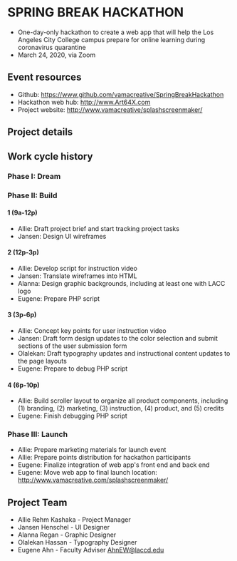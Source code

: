 # SPRING BREAK HACKATHON
- One-day-only hackathon to create a web app that will help the Los Angeles City College campus prepare for online learning during coronavirus quarantine
- March 24, 2020, via Zoom

## Event resources
- Github: https://www.github.com/vamacreative/SpringBreakHackathon
- Hackathon web hub: http://www.Art64X.com
- Project website: http://www.vamacreative/splashscreenmaker/

## Project details

## Work cycle history

### Phase I: Dream

### Phase II: Build

#### 1 (9a-12p)
- Allie: Draft project brief and start tracking project tasks
- Jansen: Design UI wireframes
#### 2 (12p-3p)
- Allie: Develop script for instruction video
- Jansen: Translate wireframes into HTML
- Alanna: Design graphic backgrounds, including at least one with LACC logo
- Eugene: Prepare PHP script
#### 3 (3p-6p)
- Allie: Concept key points for user instruction video
- Jansen: Draft form design updates to the color selection and submit sections of the user submission	form
- Olalekan: Draft typography updates and instructional content updates to the page layouts
- Eugene: Prepare to debug PHP script
#### 4 (6p-10p)
- Allie: Build scroller layout to organize all product components, including (1) branding, (2) marketing, (3) instruction, (4) product, and (5) credits 
- Eugene: Finish debugging PHP script

### Phase III: Launch
- Allie: Prepare marketing materials for launch event
- Allie: Prepare points distribution for hackathon participants
- Eugene: Finalize integration of web app's front end and back end
- Eugene: Move web app to final launch location: http://www.vamacreative.com/splashscreenmaker/

## Project Team

- Allie Rehm Kashaka - Project Manager
- Jansen Henschel - UI Designer
- Alanna Regan - Graphic Designer
- Olalekan Hassan - Typography Designer
- Eugene Ahn - Faculty Adviser AhnEW@laccd.edu
